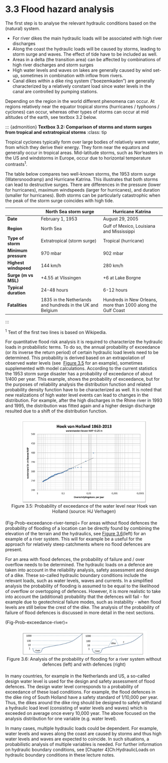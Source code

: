 # 3.3 Flood hazard analysis

The first step is to analyse the relevant hydraulic conditions based on the (natural) system.
- For river dikes the main hydraulic loads will be associated with high river discharges
- Along the coast the hydraulic loads will be caused by storms, leading to storm surge and waves. The effect of tide have to be included as well.
- Areas in a delta (the transition area) can be affected by combinations of high river discharges and storm surges
- High water levels and waves on lakes are generally caused by wind set-up, sometimes in combination with inflow from rivers.
- Canal dikes within a dike ring system (“boezemkaden”) are generally characterized by a relatively constant load since water levels in the canal are controlled by pumping stations.

Depending on the region in the world different phenomena can occur. At regions relatively near the equator tropical storms (hurricanes / typhoons / cyclones) can occur, whereas other types of storms can occur at mid altitudes of the earth, see textbox 3.2 below. 

::: {admonition} **Textbox 3.2: Comparison of storms and storm surges from tropical and extratropical storms**
:class: tip

Tropical cyclones typically form over large bodies of relatively warm water, from which they derive their energy. They form near the equators and generally occur in tropical areas. Mid-latitude storms, such as Nor’easters in the US and windstorms in Europe, occur due to horizontal temperature contrasts<sup>1</sup>.

The table below compares two well-known storms, the 1953 storm surge (Watersnoodramp) and Hurricane Katrina. This illustrates that both storms can lead to destructive surges. There are differences in the pressure (lower for hurricanes), maximum windspeeds (larger for hurricanes), and duration (smaller for hurricanes). Both storms can be particularly catastrophic when the peak of the storm surge coincides with high tide.

|                            | North Sea storm surge    | Hurricane Katrina                            |
|----------------------------|--------------------------|---------------------------------------------|
| **Date**                   | February 1, 1953         | August 29, 2005                             |
| **Region**                 | North Sea                | Gulf of Mexico, Louisiana and Mississippi   |
| **Type of storm**          | Extratropical (storm surge) | Tropical (hurricane)                     |
| **Minimum pressure**       | 970 mbar                 | 902 mbar                                    |
| **Highest windspeed**      | 144 km/h                 | 280 km/h                                    |
| **Surge (m vs MSL)**       | +4.55 at Vlissingen      | +6 at Lake Borgne                           |
| **Typical duration**       | 24-48 hours              | 6-12 hours                                  |
| **Fatalities**             | 1835 in the Netherlands and hundreds in the UK and Belgium | Hundreds in New Orleans, more than 1000 along the Gulf Coast |
:::

<sup>1</sup> Text of the first two lines is based on Wikipedia.


For quantitative flood risk analysis it is required to characterize the hydraulic loads in probabilistic terms. To do so, the annual probability of exceedance (or its inverse the return period) of certain hydraulic load levels need to be determined. This probability is derived based on an extrapolation of observed water levels (see  [Figure 3.5](#Fig-Prob_exceedance) for an example), sometimes supplemented with model calculations. According to the current statistics the 1953 storm surge disaster has a probability of exceedance of about 1/400 per year. This example, shows the probability of exceedance, but for the purposes of reliability analysis the distribution function and related probability density function have to be characterized as well. It is noted that new realizations of high water level events can lead to changes in the distribution. For example, after the high discharges in the Rhine river in 1993 and 1995, the distribution was fitted again and a higher design discharge resulted due to a shift of the distribution function.

<a id="Fig-Prob_exceedance"></a>
<figure style="text-align: center; margin: 20px auto;">
  <img src="./chapter3_figures/figH3_5.jpg" 
       alt="Probability of exceedance of the water level near Hoek van Holland (source: HJ Verhagen)" 
       style="max-width: 80%; height: auto; display: block; margin: 0 auto;">
  <figcaption>Figure 3.5: Probability of exceedance of the water level near Hoek van Holland (source: HJ Verhagen)</figcaption>
</figure>


(Fig-Prob-exceedance-river-temp)=
For areas without flood defences the probability of flooding of a location can be directly found by combining the elevation of the terrain and the hydraulics, see [Figure 3.6](#Fig-Prob-exceedance-river)(left) for an example of a river system. This will for example be a useful for the approach for relatively steep catchments where no flood defences are present. 

For an area with flood defences, the probability of failure and / over overflow needs to be determined. The hydraulic loads on a defence are taken into account in the reliability analysis, safety assessment and design of a dike. These so-called hydraulic boundary conditions include the relevant loads, such as water levels, waves and currents. In a simplified analysis the probability of flooding is assumed to be equal to the likelihood of overflow or overtopping of defences. However, it is more realistic to take into account the (additional) probability that the defences will fail - for example due to geotechnical failure modes, such as instability - when flood levels are still below the crest of the dike. The analysis of the probability of failure of flood defences is discussed in more detail in the next sections.

(Fig-Prob-exceedance-river)=
<figure style="text-align: center; margin: 20px auto;">
  <img src="./chapter3_figures/figh3_6.jpg" 
       alt="Analysis of the probability of flooding for a river system without defences (left) and with defences (right)"
       style="max-width: 80%; height: auto; display: block; margin: 0 auto;">
  <figcaption>Figure 3.6: Analysis of the probability of flooding for a river system without defences (left) and with defences (right)</figcaption>
</figure>

In many countries, for example in the Netherlands and US, a so-called design water level is used for the design and safety assessment of flood defences. The design water level corresponds to a probability of exceedance of these load conditions. For example, the flood defences in the dike ring of South Holland have a safety standard of 1/10,000 per year. Thus, the dikes around the dike ring should be designed to safely withstand a hydraulic load level (consisting of water levels and waves) which is exceeded on average once every 10,000 year. The above focused on the analysis distribution for one variable (e.g. water level).

In many cases, multiple hydraulic loads could be dependent. For example, water levels and waves along the coast are caused by storms and thus high water levels and waves are expected to coincide. In such situations, a probabilistic analysis of multiple variables is needed. For further information on hydraulic boundary conditions, see [Chapter 4]Ch:HydraulicLoads on hydraulic boundary conditions in these lecture notes.
